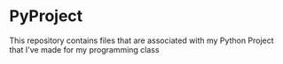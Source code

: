 # PyProject
This repository contains files that are associated with my Python Project that I've made for my programming class

